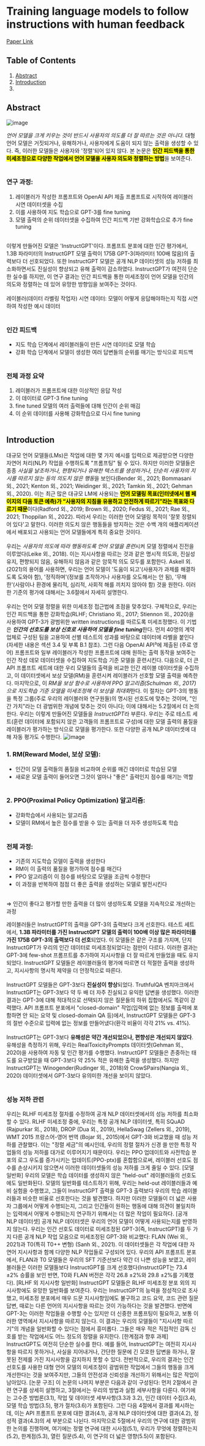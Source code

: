 # Training language models to follow instructions with human feedback

[Paper Link](https://arxiv.org/abs/2203.02155)

## Table of Contents
1. [Abstract](#Abstract)
2. [Introduction](#Introduction)
3. 

## Abstract
![image](https://github.com/user-attachments/assets/53f79251-f5db-42c6-9eb6-7c9a6eb4532e)

*언어 모델을 크게 키우는 것이 반드시 사용자의 의도를 더 잘 따르는 것은 아니다.* 대형 언어 모델은 거짓되거나, 유해하거나, 사용자에게 도움이 되지 않는 출력을 생성할 수 있다. 즉, 이러한 모델들은 사용자와 '정렬'되어 있지 않다. 본 논문은 <mark>**인간 피드백을 통한 미세조정으로 다양한 작업에서 언어 모델을 사용자 의도와 정렬하는 방법**</mark>을 보여준다.
<br><br>

### 연구 과정:  
1. 레이블러가 작성한 프롬프트와 OpenAI API 제출 프롬프트로 시작하여 레이블러 시연 데이터셋을 수집
2. 이를 사용하여 지도 학습으로 GPT-3를 fine tuning
3. 모델 출력의 순위 데이터셋을 수집하여 인간 피드백 기반 강화학습으로 추가 fine tuning
<br><br>

이렇게 만들어진 모델은 'InstructGPT'이다. 프롬프트 분포에 대한 인간 평가에서, 1.3B 파라미터의 InstructGPT 모델 출력이 175B GPT-3(파라미터 100배 많음)의 출력보다 더 선호되었다. 또한 InstructGPT 모델은 공개 NLP 데이터셋의 성능 저하를 최소화하면서도 진실성이 향상되고 유해 출력이 감소하였다. InstructGPT가 여전히 단순한 실수를 하지만, 이 연구 결과는 인간 피드백을 통한 미세조정이 언어 모델을 인간의 의도와 정렬하는 데 있어 유망한 방향임을 보여주는 것이다.
<br><br>
레이블러(데이터 라벨링 작업자) 시연 데이터: 모델이 어떻게 응답해야하는지 직접 시연하여 작성한 예시 데이터
<br><br>

### 인간 피드백

- 지도 학습 단계에서 레이블러들이 만든 시연 데이터로 모델 학습
- 강화 학습 단계에서 모델이 생성한 여러 답변들의 순위를 매기는 방식으로 피드백
<br><br>

### 전체 과정 요약

1. 레이블러가 프롬프트에 대한 이상적인 응답 작성
2. 이 데이터로 GPT-3 fine tuning
3. fine tuned 모델의 여러 출력들에 대해 인간이 순위 매김
4. 이 순위 데이터를 사용해 강화학습으로 다시 fine tuning
<br><br>

## Introduction

대규모 언어 모델들(LMs)은 작업에 대한 몇 가지 예시를 입력으로 제공받으면 다양한 자연어 처리(NLP) 작업을 수행하도록 "프롬프팅" 될 수 있다. 하지만 이러한 모델들은 종종 *사실을 날조하거나, 편향되거나 유해한 텍스트를 생성하거나, 단순히 사용자의 지시를 따르지 않는 등의 의도치 않은 행동*을 보인다(Bender 외., 2021; Bommasani 외., 2021; Kenton 외., 2021; Weidinger 외., 2021; Tamkin 외., 2021; Gehman 외., 2020). 이는 최근 많은 대규모 LM에 사용되는 <mark>**언어 모델링 목표(인터넷에서 웹 페이지의 다음 토큰 예측)가 “사용자의 지침을 유용하고 안전하게 따르기”라는 목표와 다르기 때문**</mark>이다(Radford 외., 2019; Brown 외., 2020; Fedus 외., 2021; Rae 외., 2021; Thoppilan 외., 2022). 따라서 우리는 이러한 언어 모델링 목적이 '잘못 정렬되어 있다'고 말한다. 이러한 의도치 않은 행동들을 방지하는 것은 수백 개의 애플리케이션에서 배포되고 사용되는 언어 모델들에게 특히 중요한 것이다.
<br><br>
우리는 *사용자의 의도에 따라 행동하도록 언어 모델을 훈련*시켜 모델 정렬에서 진전을 이루었다(Leike 외., 2018). 이는 지시사항을 따르는 것과 같은 명시적 의도와, 진실성 유지, 편향되지 않음, 유해하지 않음과 같은 암묵적 의도 모두를 포함한다. Askell 외.(2021)의 용어를 사용하면, 우리는 언어 모델이 '도움이 되고'(사용자가 과제를 해결하도록 도와야 함), '정직하며'(정보를 조작하거나 사용자를 오도해서는 안 됨), '무해한'(사람이나 환경에 물리적, 심리적, 사회적 해를 끼치지 않아야 함) 것을 원한다. 이러한 기준의 평가에 대해서는 3.6절에서 자세히 설명한다.
<br><br>
우리는 언어 모델 정렬을 위한 미세조정 접근법에 초점을 맞추었다. 구체적으로, 우리는 인간 피드백을 통한 강화학습(RLHF; Christiano 외., 2017; Stiennon 외., 2020)을 사용하여 GPT-3가 광범위한 written instructions를 따르도록 미세조정했다. 이 기법은 ***인간의 선호도를 보상 신호로 사용하여 모델을 fine tuning***한다. 먼저 40명의 계약업체로 구성된 팀을 고용하여 선별 테스트의 성과를 바탕으로 데이터에 라벨을 붙인다(자세한 내용은 섹션 3.4 및 부록 B.1 참조). 그런 다음 OpenAI API³에 제출된 (주로 영어) 프롬프트와 일부 레이블러가 작성한 프롬프트에 대해 원하는 출력 동작을 보여주는 인간 작성 데모 데이터셋을 수집하여 지도학습 기준 모델을 훈련시킨다. 다음으로, 더 큰 API 프롬프트 세트에 대한 우리 모델들의 출력을 비교한 인간 레이블 데이터셋을 수집하고, 이 데이터셋에서 보상 모델(RM)을 훈련시켜 레이블러가 선호할 모델 출력을 예측한다. 마지막으로, 이 *RM을 보상 함수로 사용하여 PPO 알고리즘(Schulman 외., 2017)으로 지도학습 기준 모델을 미세조정해 이 보상을 최대화*한다. 이 절차는 GPT-3의 행동을 특정 그룹(주로 우리의 레이블러와 연구원들)의 명시된 선호도에 맞추는 것이며, "인간 가치"라는 더 광범위한 개념에 맞추는 것이 아니다; 이에 대해서는 5.2절에서 더 논의한다. 우리는 이렇게 만들어진 모델들을 *InstructGPT*라 부른다.
우리는 주로 테스트 세트(훈련 데이터에 포함되지 않은 고객들의 프롬프트로 구성)에 대한 모델 출력의 품질을 레이블러가 평가하는 방식으로 모델을 평가한다. 또한 다양한 공개 NLP 데이터셋에 대해 자동 평가도 수행한다.
![image](https://github.com/user-attachments/assets/e760e6de-8126-4ef0-acc8-8e745a57c4ac)

### 1. RM(Reward Model, 보상 모델):
- 인간이 모델 출력들의 품질을 비교하여 순위를 매긴 데이터로 학습된 모델
- 새로운 모델 출력이 들어오면 그것이 얼마나 "좋은" 출력인지 점수를 매기는 역할
<br><br>

### 2. PPO(Proximal Policy Optimization) 알고리즘:
- 강화학습에서 사용되는 알고리즘
- 모델이 RM에서 높은 점수를 받을 수 있는 출력을 더 자주 생성하도록 학습
<br><br>

### 전체 과정:
- 기존의 지도학습 모델이 출력을 생성한다
- RM이 이 출력의 품질을 평가하여 점수를 매긴다
- PPO 알고리즘이 이 점수를 바탕으로 모델을 조금씩 수정한다
- 이 과정을 반복하여 점점 더 좋은 출력을 생성하는 모델로 발전시킨다
<br><br>

⇒ 인간이 좋다고 평가할 만한 출력을 더 많이 생성하도록 모델을 지속적으로 개선하는 과정


레이블러들은 InstructGPT의 출력을 GPT-3의 출력보다 크게 선호한다. 테스트 세트에서, **1.3B 파라미터를 가진 InstructGPT 모델의 출력이 100배 이상 많은 파라미터를 가진 175B GPT-3의 출력보다 더 선호**되었다. 이 모델들은 같은 구조를 가지며, 단지 InstructGPT가 우리의 인간 데이터로 미세조정되었다는 점만이 다르다. 이러한 결과는 GPT-3에 few-shot 프롬프트를 추가하여 지시사항을 더 잘 따르게 만들었을 때도 유지되었다. InstructGPT 모델들은 레이블러들의 평가에 따르면 더 적절한 출력을 생성하고, 지시사항의 명시적 제약을 더 안정적으로 따른다.
<br><br>
InstructGPT 모델들은 GPT-3보다 **진실성이 향상**되었다. TruthfulQA 벤치마크에서 InstructGPT는 GPT-3보다 약 두 배 더 자주 진실되고 유익한 답변을 생성했다. 이러한 결과는 GPT-3에 대해 적대적으로 선택되지 않은 질문들의 하위 집합에서도 똑같이 강력했다. API 프롬프트 분포에서 "closed-domain" 작업(입력에 없는 정보를 출력에 포함하면 안 되는 요약 및 closed-domain QA 등)에서, InstructGPT 모델들은 GPT-3의 절반 수준으로 입력에 없는 정보를 만들어냈다(환각 비율이 각각 21% vs. 41%).
<br><br>
InstructGPT는 GPT-3보다 **유해성은 약간 개선되었으나, 편향성은 개선되지 않았다**. 유해성을 측정하기 위해, 우리는 RealToxicityPrompts 데이터셋(Gehman 외., 2020)을 사용하여 자동 및 인간 평가를 수행했다. InstructGPT 모델들은 존중하는 태도를 요구받았을 때 GPT-3보다 약 25% 적은 유해한 출력을 생성했다. 하지만 InstructGPT는 Winogender(Rudinger 외., 2018)와 CrowSPairs(Nangia 외., 2020) 데이터셋에서 GPT-3보다 유의미한 개선을 보이지 않았다.
<br><br>

### 성능 저하 관련

우리는 RLHF 미세조정 절차를 수정하여 공개 NLP 데이터셋에서의 성능 저하를 최소화할 수 있다. RLHF 미세조정 중에, 우리는 특정 공개 NLP 데이터셋, 특히 SQuAD (Rajpurkar 외., 2018), DROP (Dua 외., 2019), HellaSwag (Zellers 외., 2019), WMT 2015 프랑스어-영어 번역 (Bojar 외., 2015)에서 GPT-3와 비교했을 때 성능 저하를 관찰했다. 이는 "정렬 세금"의 예시인데, 우리의 정렬 절차가 신경 쓸 만한 특정 작업들의 성능 저하를 대가로 이루어지기 때문이다. 우리는 PPO 업데이트와 사전학습 분포의 로그 우도를 증가시키는 업데이트(PPO-ptx)를 혼합함으로써, 레이블러 선호도 점수를 손상시키지 않으면서 이러한 데이터셋들의 성능 저하를 크게 줄일 수 있다.
[모델 일반화]
우리의 모델은 학습 데이터를 생성하지 않은 "held-out" 레이블러들의 선호도에도 일반화된다. 모델의 일반화를 테스트하기 위해, 우리는 held-out 레이블러들과 예비 실험을 수행했고, 그들이 InstructGPT 출력을 GPT-3 출력보다 우리의 학습 레이블러들과 비슷한 비율로 선호한다는 것을 발견했다. 하지만 이러한 모델들이 더 넓은 사용자 그룹에서 어떻게 수행되는지, 그리고 인간들이 원하는 행동에 대해 의견이 불일치하는 입력에서 어떻게 수행되는지 연구하기 위해서는 더 많은 작업이 필요하다.
[공개 NLP 데이터셋]
공개 NLP 데이터셋은 우리의 언어 모델이 어떻게 사용되는지를 반영하지 않는다. 우리는 인간 선호도 데이터로 미세조정된 GPT-3(즉, InstructGPT)를 두 가지 다른 공개 NLP 작업 모음으로 미세조정된 GPT-3와 비교했다: FLAN (Wei 외., 2021)과 T0(특히 T0++ 변형) (Sanh 외., 2021). 이 데이터셋들은 각 작업에 대한 자연어 지시사항과 함께 다양한 NLP 작업들로 구성되어 있다. 우리의 API 프롬프트 분포에서, FLAN과 T0 모델들은 우리의 SFT 기준선보다 약간 더 나쁜 성능을 보였고, 레이블러들은 이러한 모델들보다 InstructGPT를 크게 선호했다(InstructGPT는 73.4 ±2% 승률을 보인 반면, T0와 FLAN 버전은 각각 26.8 ±2%와 29.8 ±2%를 기록했다).
[RLHF 외 지시사항 일반화]
InstructGPT 모델들은 RLHF 미세조정 분포 외의 지시사항에도 유망한 일반화를 보여준다. 우리는 InstructGPT의 능력을 정성적으로 조사했고, 미세조정 분포에서 매우 드문 지시사항임에도 불구하고 코드 요약, 코드 관련 질문 답변, 때로는 다른 언어의 지시사항을 따르는 것이 가능하다는 것을 발견했다. 반면에 GPT-3는 이러한 작업들을 수행할 수는 있지만 더 신중한 프롬프팅이 필요하고, 보통 이러한 영역에서 지시사항을 따르지 않는다. 이 결과는 우리의 모델들이 "지시사항 따르기"의 개념을 일반화할 수 있다는 점에서 흥미롭다. 그들은 매우 적은 직접적인 감독 신호를 받는 작업에서도 어느 정도의 정렬을 유지한다.
[한계점과 향후 과제]
InstructGPT도 여전히 단순한 실수를 한다. 예를 들어, InstructGPT는 여전히 지시사항을 따르지 못하거나, 사실을 지어내거나, 간단한 질문에 긴 모호한 답변을 하거나, 잘못된 전제를 가진 지시사항을 감지하지 못할 수 있다.
전반적으로, 우리의 결과는 인간 선호도를 사용한 대형 언어 모델의 미세조정이 광범위한 작업에서 그들의 행동을 크게 개선한다는 것을 보여주지만, 그들의 안전성과 신뢰성을 개선하기 위해서는 많은 작업이 남아있다.
[논문 구조]
이 논문의 나머지 부분은 다음과 같이 구성된다: 먼저 2절에서 관련 연구를 상세히 설명하고, 3절에서는 우리의 방법과 실험 세부사항을 다룬다. 여기에는 고수준 방법론(3.1), 작업 및 데이터셋 세부사항(3.3과 3.2), 인간 데이터 수집(3.4), 모델 학습 방법(3.5), 평가 절차(3.6)가 포함된다. 그런 다음 4절에서 결과를 제시하는데, 이는 API 프롬프트 분포에 대한 결과(4.1), 공개 NLP 데이터셋에 대한 결과(4.2), 정성적 결과(4.3)의 세 부분으로 나뉜다. 마지막으로 5절에서 우리의 연구에 대한 광범위한 논의를 진행하며, 여기에는 정렬 연구에 대한 시사점(5.1), 우리가 무엇에 정렬하는지(5.2), 한계점(5.3), 열린 질문(5.4), 이 연구의 더 넓은 영향(5.5)이 포함된다.
